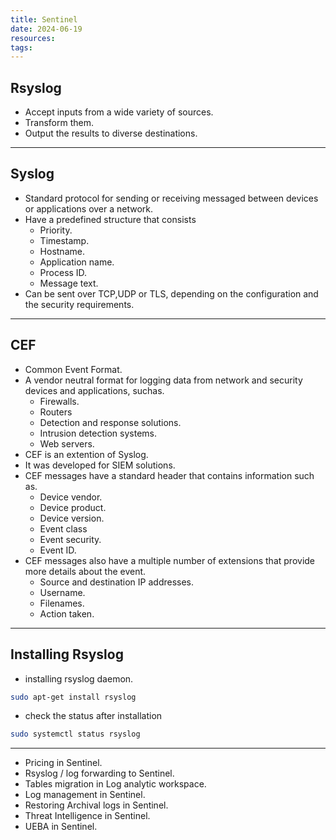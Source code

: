 ```yaml
---
title: Sentinel
date: 2024-06-19
resources: 
tags:
---
```

## Rsyslog

- Accept inputs from a wide variety of sources.
- Transform them.
- Output the results to diverse destinations.

---
## Syslog

- Standard protocol for sending or receiving messaged between devices or applications over a network.
- Have a predefined structure that consists
	- Priority.
	- Timestamp.
	- Hostname.
	- Application name.
	- Process ID.
	- Message text.
- Can be sent over TCP,UDP or TLS, depending on the configuration and the security requirements.

---
## CEF

- Common Event Format.
- A vendor neutral format for logging data from network and security devices and applications, suchas.
	- Firewalls.
	- Routers
	- Detection and response solutions.
	- Intrusion detection systems.
	- Web servers.
- CEF is an extention of Syslog.
- It was developed for SIEM solutions.
- CEF messages have a standard header that contains information such as.
	- Device vendor.
	- Device product.
	- Device version.
	- Event class 
	- Event security.
	- Event ID.
- CEF messages also have a multiple number of extensions that provide more details about the event.
	- Source and destination IP addresses.
	- Username.
	- Filenames.
	- Action taken.

---
## Installing Rsyslog


* installing rsyslog daemon.
```bash
sudo apt-get install rsyslog
```

* check the status after installation
```bash
sudo systemctl status rsyslog
```

---
- Pricing in Sentinel.
- Rsyslog / log forwarding to Sentinel.
- Tables migration in Log analytic workspace.
- Log management in Sentinel.
- Restoring Archival logs in Sentinel.
- Threat Intelligence in Sentinel.
- UEBA in Sentinel.

